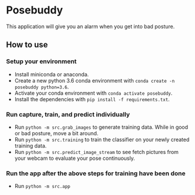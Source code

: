 # Posebuddy

This application will give you an alarm when you get into bad posture.

## How to use
### Setup your environment
- Install miniconda or anaconda.
- Create a new python 3.6 conda environment with `conda create -n posebuddy python=3.6`.
- Activate your conda environment with `conda activate posebuddy`.
- Install the dependencies with `pip install -f requirements.txt`.

### Run capture, train, and predict individually
- Run `python -m src.grab_images` to generate training data. While in good or bad posture, move a bit around.
- Run `python -m src.training` to train the classifier on your newly created training data.
- Run `python -m src.predict_image_stream` to see fetch pictures from your webcam to evaluate your pose continuously.

### Run the app after the above steps for training have been done
- Run `python -m src.app`